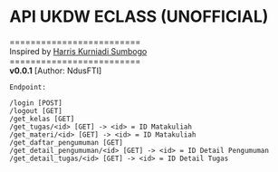 # API UKDW ECLASS (UNOFFICIAL)
=========================<br>
Inspired by [Harris Kurniadi Sumbogo](https://github.com/harhar-sumbogo)<br>
=========================<br>
**v0.0.1** [Author: NdusFTI]
```
Endpoint:

/login [POST]
/logout [GET]
/get_kelas [GET]
/get_tugas/<id> [GET] -> <id> = ID Matakuliah
/get_materi/<id> [GET] -> <id> = ID Matakuliah
/get_daftar_pengumuman [GET]
/get_detail_pengumuman/<id> [GET] -> <id> = ID Detail Pengumuman
/get_detail_tugas/<id> [GET] -> <id> = ID Detail Tugas
```
